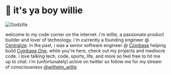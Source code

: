 # 👋 it's ya boy willie

![Godzilla](https://i.giphy.com/media/yGEbmgiCJYu3u/giphy.webp)

welcome to my code corner on the internet. i'm willie, a passionate product builder and lover of technology. i'm currently a founding engineer @ [Centralize](https://usecentralize.com). in the past, i was a senior software engineer @ [Coinbase](https://coinbase.com) helping build [Coinbase One](https://coinbase.com/one). while you're here, check out my projects and mediocre code. i love talking tech, code, sports, life, and more so feel free to hit me up to chat. i'm (unfortunately) active on twitter so follow me for my stream of consciousness [@wilhelm_willie](https://twitter.com/wilhelm_willie)

